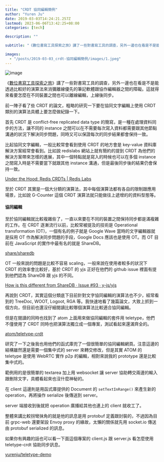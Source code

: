 ```yaml
---
title: "CRDT 協同編輯簡例"
author: "Yuren Ju"
date: 2019-03-03T14:24:21.257Z
lastmod: 2023-06-06T13:42:25+08:00
categories: [tech]

description: ""

subtitle: "《數位書寫工具探索之旅》講了一些對書寫工具的調查，另外一邊也在看是不是能透過比較好的演算法來消彌離線優先的筆記軟體跟協作編輯器之間的障礙。這就得來看要怎麼在不同裝置之間也可以離線編輯，上線後同步。"

images:
  - "/posts/2019-03-03_crdt-協同編輯簡例/images/1.jpeg"
---
```


![image](/posts/2019-03-03_crdt-協同編輯簡例/images/1.jpeg#layoutTextWidth)

《[數位書寫工具探索之旅](/posts/2019-02-06_%E6%95%B8%E4%BD%8D%E6%9B%B8%E5%AF%AB%E5%B7%A5%E5%85%B7%E6%8E%A2%E7%B4%A2%E4%B9%8B%E6%97%85/)》講了一些對書寫工具的調查，另外一邊也在看是不是能透過比較好的演算法來消彌離線優先的筆記軟體跟協作編輯器之間的障礙。這就得來看要怎麼在不同裝置之間也可以離線編輯，上線後同步。

前一陣子看了些 CRDT 的論文，粗略的研究一下要在協同文字編輯上使用 CRDT 類別的演算法具體上要怎麼做紀錄一下。

首先 CRDT 是 conflict-free replicated data type 的簡寫，是一種在處理資料同步的方法，讓不同的 instance 之間可以在不需要每次寫入資料都需要跟其他節點溝通的狀況下解決同步問題，同時又可以保證每次的同步結果都會保持一致。

比起協同文字編輯，一般比較常會看到使用 CRDT 的地方會是 key-value 資料庫解決方案經常會看到。比如說 redislabs 網站上就有簡約的提到 CRDT 為他們的解決方案帶來怎樣的進展，其中一個特點就是寫入的時候也可以在多個 instance 之間寫入時是不需要當下就跟其他 instance 溝通，但是最後同步後的結果仍會保持一致。

[Under the Hood: Redis CRDTs | Redis Labs](https://redislabs.com/docs/under-the-hood/)

至於 CRDT 其實是一個大分類的演算法，其中每個演算法都有各自的限制跟應用場景，比如說 G-Counter 這個 CRDT 演算法就只能做往上遞增的的資料型態等。

#### 協同編輯

至於協同編輯就比較複雜些了，一直以來要在不同的裝置之間保持同步都是滿複雜的工作。在 CRDT 逐漸流行以前，比較常被提及的技術是 Operational transformation (OT)，一個有名的例子就是 Google Wave 當時的文字編輯器就是採用 OT 作為解決同步問題的手段，Google Docs 應該也是使用 OT。而 OT 目前在 JavaScript 的實作中最有名的就是 ShareDB。

[share/sharedb](https://github.com/share/sharedb)

OT 一般來說的問題是比較不容易 scaling，一般來說在使用者較多的狀況下 CRDT 的效率會比較好，基於 CRDT 的 yjs 正好在他們的 github issue 裡面有提到他們認為 ShareDB 跟 yjs 的不同。

[How is this different from ShareDB · Issue #93 · y-js/yjs](https://github.com/y-js/yjs/issues/93)

再說到 CRDT，其實這個分類底下目前針對文字協同編輯的演算法也不少，經常看到的 TreeDoc, WOOT, Logoot, RGA 等。我快速地看了幾篇論文，大致上抓到一個方向，但目前也還沒仔細閱讀比較哪個演算法比較適合協同編輯。

但是在閱讀的同時也找到了 atom 上面用來做協同編輯的套件用 teletype，他們不僅使用了 CRDT 同時也把演算法獨立成一個專案，測試看起來還滿齊全的。

[atom/teletype-crdt](https://github.com/atom/teletype-crdt)

研究了一下之後我也用他們的函式庫兜了一個很簡單的協同編輯網頁。注意這邊的結構雖然還是需要一個集中式的 server 來轉交修改，但是其實 ATOM 的 teletype 是使用 WebRTC 實作 p2p 的編輯，相對來說我的 prototype 還是比較集中式的。

範例用的是很簡單的 textarea 加上用 websocket 讓 server 協助轉交兩邊的輸入跟刪除文字，具體看起來也沒什麼神秘的。

在 client 這邊則是用函式庫提供的 Document 的 `setTextInRange()` 來產生新的 operation，再將操作 serialize 後傳送到 server。

server 端接收到後就把 operation 廣播給其他也連上的 client 就收工了。

整體來講比較拐彎抹角的就是他的訊息是用 protobuf 定義跟封裝的，不過因為目前 grpc-web 還要架設 Envoy proxy 的緣故，太懶的關係就先用 socket.io 傳送由 protobuf serialized 的訊息。

如果你有興趣的話也可以看一下面這個專案的 client.js 跟 server.js 看怎麼使用 teletype-crdt 協助同步訊息。

[yurenju/teletype-demo](https://github.com/yurenju/teletype-demo)

